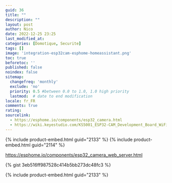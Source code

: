 ```yaml
---
guid: 36
title: ""
description: ""
layout: post
author: Nico
date: 2022-12-25 23:25
last_modified_at: 
categories: [Domotique, Securite]
tags: []
image: 'integration-esp32cam-esphome-homeassistant.png'
toc: true
beforetoc: ''
published: false
noindex: false
sitemap:
  changefreq: 'monthly'
  exclude: 'no'
  priority: 0.5 #between 0.0 to 1.0, 1.0 high priority
  lastmod:  # date to end modification
locale: fr_FR
comments: true
rating:  
sourcelink:
  - https://esphome.io/components/esp32_camera.html
  - https://wiki.keyestudio.com/KS5001_ESP32-CAM_Development_Board_WiFi%2BBluetooth_Module_with_OV2640_Camera_%28Black_and_Eco-friendly%29
---
```


{% include product-embed.html guid="2133" %}
{% include product-embed.html guid="2114" %}

https://esphome.io/components/esp32_camera_web_server.html

{% gist 3eb516ff987528c414b5bb273dc48fc3 %}

{% include product-embed.html guid="2133" %}


